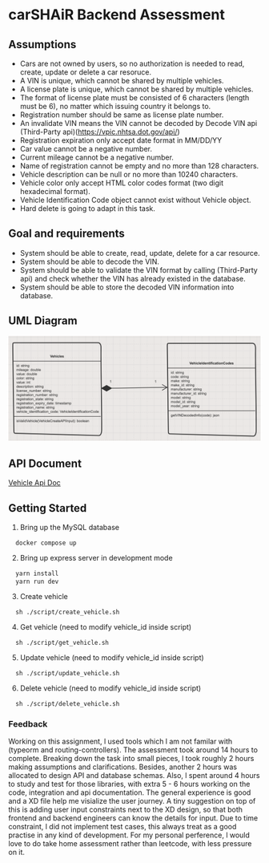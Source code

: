 # carSHAiR Backend Assessment

## Assumptions

- Cars are not owned by users, so no authorization is needed to read, create, update or delete a car resoruce.
- A VIN is unique, which cannot be shared by multiple vehicles.
- A license plate is unique, which cannot be shared by multiple vehicles.
- The format of license plate must be consisted of 6 characters (length must be 6), no matter which issuing country it belongs to.
- Registration number should be same as license plate number.
- An invalidate VIN means the VIN cannot be decoded by Decode VIN api (Third-Party api)(<https://vpic.nhtsa.dot.gov/api/>)
- Registration expiration only accept date format in MM/DD/YY
- Car value cannot be a negative number.
- Current mileage cannot be a negative number.
- Name of registration cannot be empty and no more than 128 characters.
- Vehicle description can be null or no more than 10240 characters.
- Vehicle color only accept HTML color codes format (two digit hexadecimal format).
- Vehicle Identification Code object cannot exist without Vehicle object.
- Hard delete is going to adapt in this task.

## Goal and requirements

- System should be able to create, read, update, delete for a car resource.
- System should be able to decode the VIN.
- System should be able to validate the VIN format by calling (Third-Party api) and check whether the VIN has already existed in the database.
- System should be able to store the decoded VIN information into database.

## UML Diagram
![Alt text](./uml.png "UML Diagram")

## API Document
[Vehicle Api Doc](./docs/api_vehicle.md)

## Getting Started

1. Bring up the MySQL database
```
  docker compose up
```

2. Bring up express server in development mode
```
  yarn install
  yarn run dev
```

3. Create vehicle
```
  sh ./script/create_vehicle.sh
```

4. Get vehicle (need to modify vehicle_id inside script)

```
  sh ./script/get_vehicle.sh
```

5. Update vehicle (need to modify vehicle_id inside script)

```
  sh ./script/update_vehicle.sh
```

6. Delete vehicle (need to modify vehicle_id inside script)

```
  sh ./script/delete_vehicle.sh
```

### Feedback
Working on this assignment, l used tools which l am not familar with (typeorm and routing-controllers). The assessment took around 14 hours to complete. Breaking down the task into small pieces, l took roughly 2 hours making assumptions and clarifications. Besides, another 2 hours was allocated to design API and database schemas. Also, l spent around 4 hours to study and test for those libraries, with extra 5 - 6 hours working on the code, integration and api documentation. The general experience is good and a XD file help me visialize the user journey. A tiny suggestion on top of this is adding user input constraints next to the XD design, so that both frontend and backend engineers can know the details for input. Due to time constraint, l did not implement test cases, this always treat as a good practise in any kind of development. For my personal perference, l would love to do take home assessment rather than leetcode, with less pressure on it.
